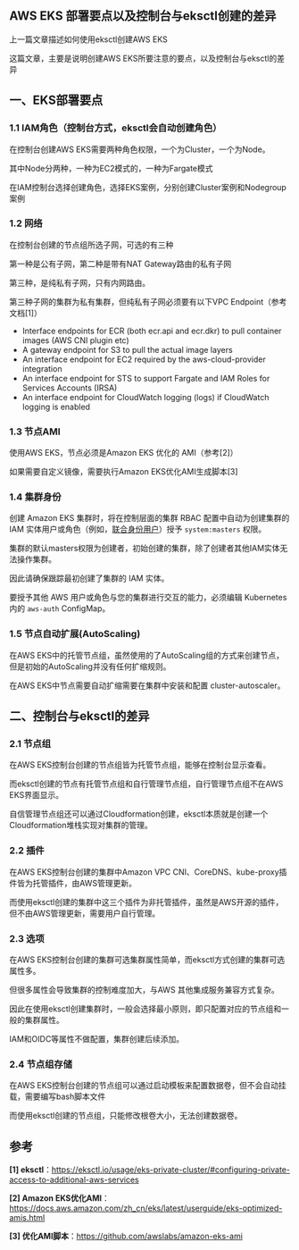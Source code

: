 ## AWS EKS 部署要点以及控制台与eksctl创建的差异

上一篇文章描述如何使用eksctl创建AWS EKS

这篇文章，主要是说明创建AWS EKS所要注意的要点，以及控制台与eksctl的差异

## 一、EKS部署要点

### 1.1 IAM角色（控制台方式，eksctl会自动创建角色）

在控制台创建AWS EKS需要两种角色权限，一个为Cluster，一个为Node。

其中Node分两种，一种为EC2模式的，一种为Fargate模式

在IAM控制台选择创建角色，选择EKS案例，分别创建Cluster案例和Nodegroup案例




### 1.2 网络

在控制台创建的节点组所选子网，可选的有三种

第一种是公有子网，第二种是带有NAT Gateway路由的私有子网

第三种，是纯私有子网，只有内网路由。

第三种子网的集群为私有集群，但纯私有子网必须要有以下VPC Endpoint（参考文档[1]）

- Interface endpoints for ECR (both ecr.api and ecr.dkr) to pull container images (AWS CNI plugin etc)
- A gateway endpoint for S3 to pull the actual image layers
- An interface endpoint for EC2 required by the aws-cloud-provider integration
- An interface endpoint for STS to support Fargate and IAM Roles for Services Accounts (IRSA)
- An interface endpoint for CloudWatch logging (logs) if CloudWatch logging is enabled

### 1.3 节点AMI

使用AWS EKS，节点必须是Amazon EKS 优化的 AMI（参考[2]）

如果需要自定义镜像，需要执行Amazon EKS优化AMI生成脚本[3]

### 1.4 集群身份

创建 Amazon EKS 集群时，将在控制层面的集群 RBAC 配置中自动为创建集群的 IAM 实体用户或角色（例如，[联合身份用户](https://docs.aws.amazon.com/IAM/latest/UserGuide/id_roles_providers.html)）授予 `system:masters` 权限。

集群的默认masters权限为创建者，初始创建的集群，除了创建者其他IAM实体无法操作集群。

因此请确保跟踪最初创建了集群的 IAM 实体。

要授予其他 AWS 用户或角色与您的集群进行交互的能力，必须编辑 Kubernetes 内的 `aws-auth` ConfigMap。

### 1.5 节点自动扩展(AutoScaling)

在AWS EKS中的托管节点组，虽然使用的了AutoScaling组的方式来创建节点，但是初始的AutoScaling并没有任何扩缩规则。

在AWS EKS中节点需要自动扩缩需要在集群中安装和配置 cluster-autoscaler。

## 二、控制台与eksctl的差异

### 2.1 节点组

在AWS EKS控制台创建的节点组皆为托管节点组，能够在控制台显示查看。

而eksctl创建的节点有托管节点组和自行管理节点组，自行管理节点组不在AWS EKS界面显示。

自信管理节点组还可以通过Cloudformation创建，eksctl本质就是创建一个Cloudformation堆栈实现对集群的管理。

### 2.2 插件

在AWS EKS控制台创建的集群中Amazon VPC CNI、CoreDNS、kube-proxy插件皆为托管插件，由AWS管理更新。

而使用eksctl创建的集群中这三个插件为非托管插件，虽然是AWS开源的插件，但不由AWS管理更新，需要用户自行管理。

### 2.3 选项

在AWS EKS控制台创建的集群可选集群属性简单，而eksctl方式创建的集群可选属性多。

但很多属性会导致集群的控制难度加大，与AWS 其他集成服务兼容方式复杂。

因此在使用eksctl创建集群时，一般会选择最小原则，即只配置对应的节点组和一般的集群属性。

IAM和OIDC等属性不做配置，集群创建后续添加。

### 2.4 节点组存储

在AWS EKS控制台创建的节点组可以通过启动模板来配置数据卷，但不会自动挂载，需要编写bash脚本文件

而使用eksctl创建的节点组，只能修改根卷大小，无法创建数据卷。

## 参考

**[1] eksctl**：https://eksctl.io/usage/eks-private-cluster/#configuring-private-access-to-additional-aws-services

**[2] Amazon EKS优化AMI**：https://docs.aws.amazon.com/zh_cn/eks/latest/userguide/eks-optimized-amis.html

**[3] 优化AMI脚本**：https://github.com/awslabs/amazon-eks-ami